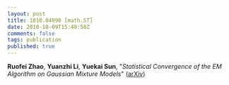 ```yaml
---
layout: post
title: 1810.04090 [math.ST]
date: 2018-10-09T15:49:58Z
comments: false
tags: publication
published: true
---
```


<b>Ruofei Zhao</b>, <b>Yuanzhi Li</b>, <b>Yuekai Sun</b>, "<i>Statistical Convergence of the EM Algorithm on Gaussian Mixture Models</i>" ([arXiv](http://arxiv.org/abs/1810.04090v1))
